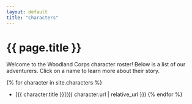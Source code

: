 ```yaml
---
layout: default
title: "Characters"
---
```


# {{ page.title }}

Welcome to the Woodland Corps character roster! Below is a list of our adventurers. Click on a name to learn more about their story.

{% for character in site.characters %}
- [{{ character.title }}]({{ character.url | relative_url }})
{% endfor %}